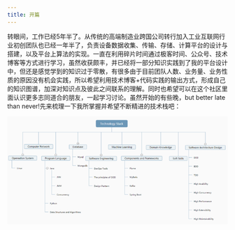 ```yaml
---
title: 开篇
---
```

转眼间，工作已经5年半了。从传统的高端制造业跨国公司转行加入工业互联网行业初创团队也已经一年半了，负责设备数据收集、传输、存储、计算平台的设计与搭建，以及平台上算法的实现。一直在利用碎片时间通过极客时间、公众号、技术博客等方式进行学习，虽然收获颇丰，并已经将一部分知识实践到了我的平台设计中，但还是感觉学到的知识过于零散，有很多由于目前团队人数、业务量、业务性质的原因没有机会实践，所以希望利用技术博客+代码实践的输出方式，形成自己的知识图谱，加深对知识点及彼此之间联系的理解。同时也希望可以在这个社区里面认识更多志同道合的朋友，一起学习讨论。虽然开始的有些晚，but better late than never!先来梳理一下我所掌握并希望不断精进的技术栈吧：

![technology_stack](https://raw.githubusercontent.com/Leon-WTF/leon-wtf.github.io/master/img/technology_stack.png)
